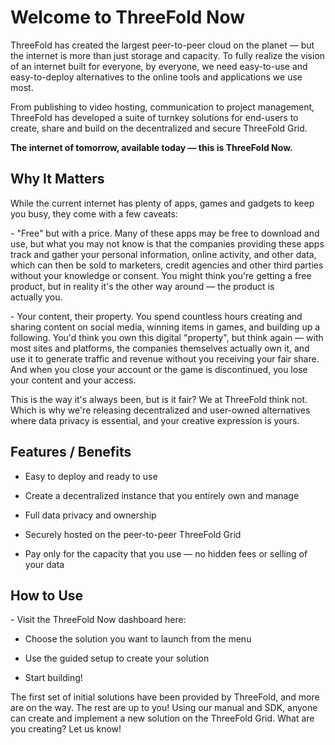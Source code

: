 
# Welcome to ThreeFold Now


ThreeFold has created the largest peer-to-peer cloud on the planet — but the internet is more than just storage and capacity. To fully realize the vision of an internet built for everyone, by everyone, we need easy-to-use and easy-to-deploy alternatives to the online tools and applications we use most. 

From publishing to video hosting, communication to project management, ThreeFold has developed a suite of turnkey solutions for end-users to create, share and build on the decentralized and secure ThreeFold Grid. 

**The internet of tomorrow, available today — this is ThreeFold Now.**  

## Why It Matters

While the current internet has plenty of apps, games and gadgets to keep you busy, they come with a few caveats: 

- "Free" but with a price. Many of these apps may be free to download and use, but what you may not know is that the companies providing these apps track and gather your personal information, online activity, and other data, which can then be sold to marketers, credit agencies and other third parties without your knowledge or consent. You might think you're getting a free product, but in reality it's the other way around — the product is actually you.

- Your content, their property. You spend countless hours creating and sharing content on social media, winning items in games, and building up a following. You'd think you own this digital "property", but think again — with most sites and platforms, the companies themselves actually own it, and use it to generate traffic and revenue without you receiving your fair share. And when you close your account or the game is discontinued, you lose your content and your access. 

This is the way it's always been, but is it fair? We at ThreeFold think not. Which is why we're releasing decentralized and user-owned alternatives where data privacy is essential, and your creative expression is yours. 


## Features / Benefits

- Easy to deploy and ready to use 

- Create a decentralized instance that you entirely own and manage

- Full data privacy and ownership

- Securely hosted on the peer-to-peer ThreeFold Grid

- Pay only for the capacity that you use — no hidden fees or selling of your data


## How to Use 

- Visit the ThreeFold Now dashboard here: 

- Choose the solution you want to launch from the menu

- Use the guided setup to create your solution

- Start building! 


The first set of initial solutions have been provided by ThreeFold, and more are on the way. The rest are up to you! Using our manual and SDK, anyone can create and implement a new solution on the ThreeFold Grid. What are you creating? Let us know! 
